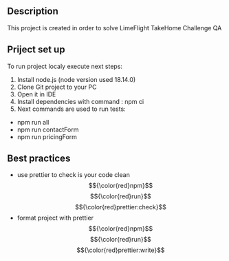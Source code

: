 ## Description

This project is created in order to solve LimeFlight TakeHome Challenge QA

## Priject set up

To run project localy execute next steps:

1. Install node.js (node version used 18.14.0)
2. Clone Git project to your PC
3. Open it in IDE
4. Install dependencies with command : npm ci
5. Next commands are used to run tests:

- npm run all
- npm run contactForm
- npm run pricingForm

## Best practices

- use prettier to check is your code clean $${\color{red}npm}$$ $${\color{red}run}$$ $${\color{red}prettier:check}$$
- format project with prettier $${\color{red}npm}$$ $${\color{red}run}$$ $${\color{red}prettier:write}$$
